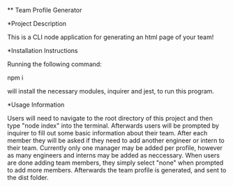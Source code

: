 ** Team Profile Generator

*Project Description

This is a CLI node application for generating an html page of your team!

*Installation Instructions

Running the following command:

npm i

will install the necessary modules, inquirer and jest, to run this program.

*Usage Information

Users will need to navigate to the root directory of this project and then type "node index" into the terminal.
Afterwards users will be prompted by inquirer to fill out some basic information about their team.
After each member they will be asked if they need to add another engineer or intern to their team. 
Currently only one manager may be added per profile, however as many engineers and interns may be added as neccessary.
When users are done adding team members, they simply select "none" when prompted to add more members.
Afterwards the team profile is generated, and sent to the dist folder.